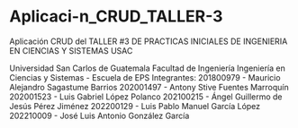 # Aplicaci-n_CRUD_TALLER-3
Aplicación CRUD del TALLER #3 DE PRACTICAS INICIALES DE INGENIERIA EN CIENCIAS Y SISTEMAS  USAC 

Universidad San Carlos de Guatemala
Facultad de Ingeniería
Ingeniería en Ciencias y Sistemas - Escuela de EPS
Integrantes:
201800979 - Mauricio Alejandro Sagastume Barrios
202001497 - Antony Stive Fuentes Marroquín
202001523 - Luis Gabriel López Polanco
202100215 - Ángel Guillermo de Jesús Pérez Jiménez
202200129 - Luis Pablo Manuel García López
202210009 - José Luis Antonio González García
